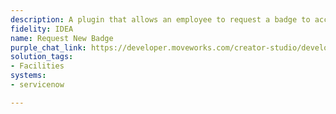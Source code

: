 ```yaml
---
description: A plugin that allows an employee to request a badge to access the office.
fidelity: IDEA
name: Request New Badge
purple_chat_link: https://developer.moveworks.com/creator-studio/developer-tools/purple-chat?purple_chat_v1=%7B%22settings%22%3A%7B%22colorStyle%22%3A%22LIGHT%22%2C%22startTime%22%3A%2211%3A43+AM%22%2C%22defaultPerson%22%3A%22GWEN%22%2C%22editable%22%3Atrue%7D%2C%22messages%22%3A%5B%7B%22from%22%3A%22USER%22%2C%22text%22%3A%22I+lost+my+badge+and+need+access+to+the+SF+office.%22%7D%2C%7B%22from%22%3A%22BOT%22%2C%22text%22%3A%22I+understand+you%27ve+lost+your+badge+and+need+access+to+the+SF+office.+Would+you+like+me+to+file+a+ticket+for+a+new+badge%3F%22%7D%2C%7B%22from%22%3A%22USER%22%2C%22text%22%3A%22Yes%2C+please+do+that.%22%7D%2C%7B%22from%22%3A%22ANNOTATION%22%2C%22text%22%3A%22%3Cp%3E%E2%9C%85+Working+on+%3Cb%3ELost+Badge+And+Need+SF+Office+Access%3C%2Fb%3E%3Cbr%3E%E2%8F%B3+Calling+Plugin+%3Cb%3ERequest+New+Badge%3C%2Fb%3E%3C%2Fp%3E%22%7D%2C%7B%22from%22%3A%22BOT%22%2C%22text%22%3A%22I%27ve+submitted+a+ticket+for+your+lost+badge.+You%27ll+receive+a+notification+once+your+new+badge+is+ready+for+pickup.+Is+there+anything+else+I+can+help+with%3F%22%7D%5D%7D
solution_tags:
- Facilities
systems:
- servicenow

---
```

